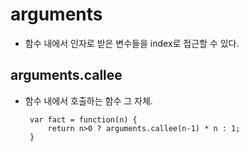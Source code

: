 # arguments
 * 함수 내에서 인자로 받은 변수들을 index로 접근할 수 있다.

## arguments.callee
 * 함수 내에서 호출하는 함수 그 자체.

        var fact = function(n) {
            return n>0 ? arguments.callee(n-1) * n : 1;
        }

